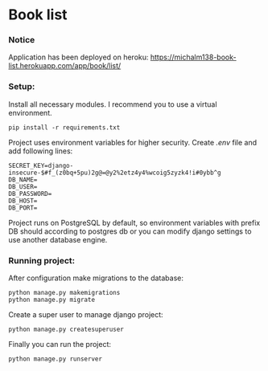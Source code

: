# Book list

### Notice
Application has been deployed on heroku:
https://michalm138-book-list.herokuapp.com/app/book/list/

### Setup:
Install all necessary modules. I recommend you to use a virtual environment.
```
pip install -r requirements.txt
```

Project uses environment variables for higher security. Create *.env* file and add following lines:
```
SECRET_KEY=django-insecure-$#f_(z0bq+5pu)2g@=@y2%2etz4y4%wcoig5zyzk4!i#0ybb^g
DB_NAME=
DB_USER=
DB_PASSWORD=
DB_HOST=
DB_PORT=
```

Project runs on PostgreSQL by default, so environment variables with prefix DB should according to postgres db or you can modify django settings to use another database engine.

### Running project:
After configuration make migrations to the database:
```
python manage.py makemigrations
python manage.py migrate
```

Create a super user to manage django project:
```
python manage.py createsuperuser
```

Finally you can run the project:
```
python manage.py runserver
```
